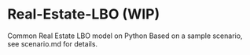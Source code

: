 # Real-Estate-LBO (WIP)
Common Real Estate LBO model on Python
Based on a sample scenario, see scenario.md for details.